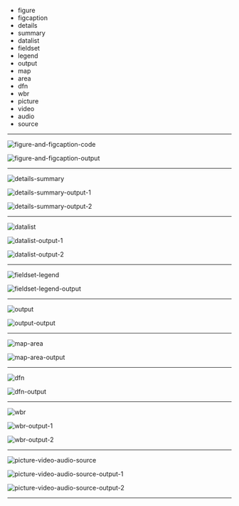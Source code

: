 - figure
- figcaption
- details
- summary
- datalist
- fieldset
- legend
- output
- map
- area
- dfn
- wbr
- picture
- video
- audio
- source

<hr />

![figure-and-figcaption-code](https://github.com/workLokeshVishwakarma/learning-notes/assets/121422811/239616f9-b7e5-4379-aa57-e0977d9ee419)

![figure-and-figcaption-output](https://github.com/workLokeshVishwakarma/learning-notes/assets/121422811/50f0a898-71e1-4286-b7d2-5d8dc5fc4970)

<hr />

![details-summary](https://github.com/workLokeshVishwakarma/learning-notes/assets/121422811/3749ce05-82e2-4d25-a2bd-5c08c360d879)

![details-summary-output-1](https://github.com/workLokeshVishwakarma/learning-notes/assets/121422811/7c15d8a5-b0b5-495c-bd90-2ad522097a7f)

![details-summary-output-2](https://github.com/workLokeshVishwakarma/learning-notes/assets/121422811/622dee9e-b912-4040-bba1-8e70eae6bd54)

<hr />

![datalist](https://github.com/workLokeshVishwakarma/learning-notes/assets/121422811/5d420299-315d-4215-a8b4-11bc1aae9117)

![datalist-output-1](https://github.com/workLokeshVishwakarma/learning-notes/assets/121422811/064c65f0-40bd-41c0-bab5-600ea600890d)

![datalist-output-2](https://github.com/workLokeshVishwakarma/learning-notes/assets/121422811/bbc43cdf-2996-4bf7-b99a-096b734c82ec)

<hr />

![fieldset-legend](https://github.com/workLokeshVishwakarma/learning-notes/assets/121422811/75fa06c5-d6a7-4eb4-abda-ef1eb7dc6771)

![fieldset-legend-output](https://github.com/workLokeshVishwakarma/learning-notes/assets/121422811/1e4e4b96-118b-4fee-91d1-cf0e562c7471)

<hr />

![output](https://github.com/workLokeshVishwakarma/learning-notes/assets/121422811/8e110f7c-557f-4803-8aab-ee25d32c05ac)

![output-output](https://github.com/workLokeshVishwakarma/learning-notes/assets/121422811/8dc3a311-150b-4269-b1b4-da2431bc1e94)

<hr />

![map-area](https://github.com/workLokeshVishwakarma/learning-notes/assets/121422811/8e0cc382-da1b-412b-9e55-3366b6cabba5)

![map-area-output](https://github.com/workLokeshVishwakarma/learning-notes/assets/121422811/78ca1608-8e11-479f-a824-260f16ea5e72)

<hr />

![dfn](https://github.com/workLokeshVishwakarma/learning-notes/assets/121422811/906dae56-1509-4b41-a24d-a20f04eaff94)

![dfn-output](https://github.com/workLokeshVishwakarma/learning-notes/assets/121422811/c9921342-02a6-4844-890f-7dd459da8f30)

<hr />

![wbr](https://github.com/workLokeshVishwakarma/learning-notes/assets/121422811/bc07edc9-de51-4532-b497-aed10e3ed748)

![wbr-output-1](https://github.com/workLokeshVishwakarma/learning-notes/assets/121422811/89832dec-4549-432d-8b9e-19f61017a7bb)

![wbr-output-2](https://github.com/workLokeshVishwakarma/learning-notes/assets/121422811/c20e9a18-533f-4264-a3ba-b6c133bb8774)

<hr />

![picture-video-audio-source](https://github.com/workLokeshVishwakarma/learning-notes/assets/121422811/09121bf4-f44f-48ff-b6b7-0bc876d6f6ba)

![picture-video-audio-source-output-1](https://github.com/workLokeshVishwakarma/learning-notes/assets/121422811/e2bb9877-3962-42ef-9b08-f9daa9060e61)

![picture-video-audio-source-output-2](https://github.com/workLokeshVishwakarma/learning-notes/assets/121422811/27deb0c9-e065-46c6-b2e0-9d73cfa51ee7)

<hr />
